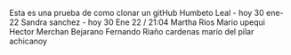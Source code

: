 Esta es una prueba de como clonar un gitHub
Humbeto Leal - hoy 30 ene-22
Sandra sanchez - hoy 30 Ene 22 / 21:04
Martha Rios
Mario upequi
Hector Merchan Bejarano 
Fernando Riaño cardenas
mario del pilar achicanoy 

